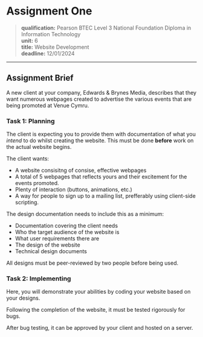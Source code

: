 # Assignment One

> **qualification:** Pearson BTEC Level 3 National Foundation Diploma in Information Technology  
**unit:** 6   
**title:** Website Development  
**deadline:** 12/01/2024

---

## Assignment Brief

A new client at your company, Edwards & Brynes Media, describes that they want numerous webpages created to advertise the various events that are being promoted at Venue Cymru.

### Task 1: Planning

The client is expecting you to provide them with documentation of what you *intend* to do whilst creating the website. This must be done **before** work on the actual website begins.

The client wants:

* A website consisitng of consise, effective webpages
* A total of 5 webpages that reflects yours and their excitement for the events promoted.
* Plenty of interaction (buttons, animations, etc.)
* A way for people to sign up to a mailing list, prefferably using client-side scripting.

The design documentation needs to include this as a minimum:

* Documentation covering the client needs
* Who the target audience of the website is
* What user requirements there are
* The design of the website
* Technical design documents

All designs must be peer-reviewed by two people before being used.

### Task 2: Implementing

Here, you will demonstrate your abilities by coding your website based on your designs.

Following the completion of the website, it must be tested rigorously for bugs.

After bug testing, it can be approved by your client and hosted on a server.

